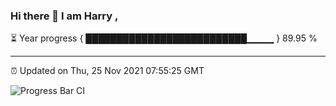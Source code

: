 ### Hi there 👋 I am Harry , 

⏳ Year progress { ██████████████████████████▁▁▁▁ } 89.95 %

---

⏰ Updated on Thu, 25 Nov 2021 07:55:25 GMT

![Progress Bar CI](https://github.com/duykhang68/duykhang68/workflows/Progress%20Bar%20CI/badge.svg)
